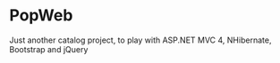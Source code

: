 PopWeb
======

Just another catalog project, to play with ASP.NET MVC 4, NHibernate, Bootstrap and jQuery
